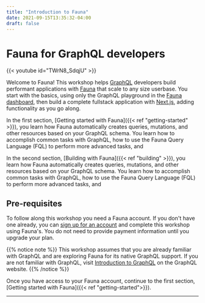 ```yaml
---
title: "Introduction to Fauna"
date: 2021-09-15T13:35:32-04:00
draft: false
---
```

# Fauna for GraphQL developers

{{< youtube id="TWrN8_SdqjU" >}}

Welcome to Fauna! This workshop helps [GraphQL][graphql] developers build performant applications with [Fauna][fauna] that scale to any size userbase. You start with the basics, using only the GraphQL playground in the [Fauna dashboard][fauna-dashboard], then build a complete fullstack application with [Next.js][nextjs], adding functionality as you go along.

In the first section, [Getting started with Fauna]({{< ref "getting-started" >}}), you learn how Fauna automatically creates queries, mutations, and other resources based on your GraphQL schema. You learn how to accomplish common tasks with GraphQL, how to use the Fauna Query Language (FQL) to perform more advanced tasks, and 

In the second section, [Building with Fauna]({{< ref "building" >}}), you learn how Fauna automatically creates queries, mutations, and other resources based on your GraphQL schema. You learn how to accomplish common tasks with GraphQL, how to use the Fauna Query Language (FQL) to perform more advanced tasks, and 

## Pre-requisites

To follow along this workshop you need a Fauna account. If you don't have one already, you can [sign up for an account][fauna-signup] and complete this workshop using Fauna's. You do not need to provide payment information until you upgrade your plan. 

{{% notice note %}}
This workshop assumes that you are already familiar with GraphQL and are exploring Fauna for its native GraphQL support. If you are not familiar with GraphQL, visit [Introduction to GraphQL](https://graphql.org/learn/) on the GraphQL website.
{{% /notice %}}

Once you have access to your Fauna account, continue to the first section, [Getting started with Fauna]({{< ref "getting-started">}}).

---

[fauna]: https://fauna.com
[fauna-dashboard]: https://dashboard.fauna.com
[fauna-signup]: https://dashboard.fauna.com/accounts/register
[graphql]: https://graphql.org
[nextjs]: https://nextjs.org
